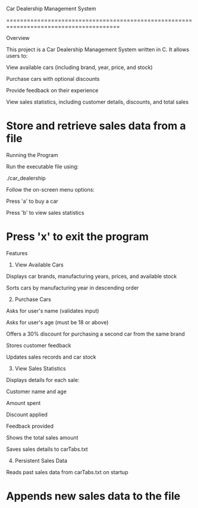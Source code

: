 Car Dealership Management System

=======================================================================================

Overview

This project is a Car Dealership Management System written in C. It allows users to:

View available cars (including brand, year, price, and stock)

Purchase cars with optional discounts

Provide feedback on their experience

View sales statistics, including customer details, discounts, and total sales

Store and retrieve sales data from a file
=======================================================================================

Running the Program

Run the executable file using:

./car_dealership

Follow the on-screen menu options:

Press 'a' to buy a car

Press 'b' to view sales statistics

Press 'x' to exit the program
=======================================================================================

Features

1. View Available Cars

Displays car brands, manufacturing years, prices, and available stock

Sorts cars by manufacturing year in descending order

2. Purchase Cars

Asks for user's name (validates input)

Asks for user's age (must be 18 or above)

Offers a 30% discount for purchasing a second car from the same brand

Stores customer feedback

Updates sales records and car stock

3. View Sales Statistics

Displays details for each sale:

Customer name and age

Amount spent

Discount applied

Feedback provided

Shows the total sales amount

Saves sales details to carTabs.txt

4. Persistent Sales Data

Reads past sales data from carTabs.txt on startup

Appends new sales data to the file
=======================================================================================


